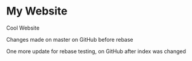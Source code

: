 # My Website

Cool Website

Changes made on master on GitHub before rebase

One more update for rebase testing, on GitHub after index was changed
